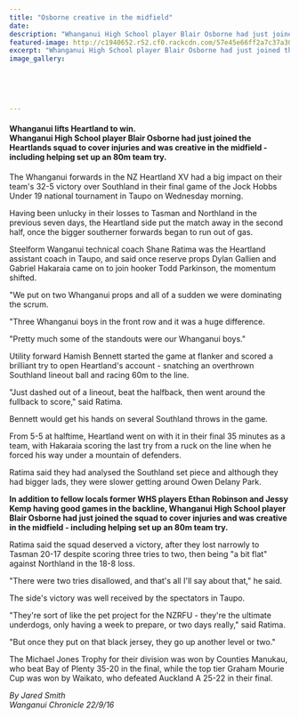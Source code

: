 ```yaml
---
title: "Osborne creative in the midfield"
date: 
description: "Whanganui High School player Blair Osborne had just joined the Heartlands squad to cover injuries and was creative in the midfield - including helping set up an 80m team try..."
featured-image: http://c1940652.r52.cf0.rackcdn.com/57e45e66ff2a7c37a300050e/Heartlands-victory-over-Sthland,-Blair-Osborne-22-Sept-2016.jpg
excerpt: "Whanganui High School player Blair Osborne had just joined the Heartlands squad to cover injuries and was creative in the midfield - including helping set up an 80m team try..."
image_gallery:
    
    
    
    
    
---
```


<h4 id="articleTitle" class="articleTitle">Whanganui lifts Heartland to win.<br />Whanganui High School player Blair Osborne had just joined the Heartlands squad to cover injuries and was creative in the midfield - including helping set up an 80m team try.&nbsp;</h4>
<p>The Whanganui forwards in the NZ Heartland XV had a big impact on their team's 32-5 victory over Southland in their final game of the Jock Hobbs Under 19 national tournament in Taupo on Wednesday morning.</p>
<p>Having been unlucky in their losses to Tasman and Northland in the previous seven days, the Heartland side put the match away in the second half, once the bigger southerner forwards began to run out of gas.</p>
<p>Steelform Wanganui technical coach Shane Ratima was the Heartland assistant coach in Taupo, and said once reserve props Dylan Gallien and Gabriel Hakaraia came on to join hooker Todd Parkinson, the momentum shifted.</p>
<p>"We put on two Whanganui props and all of a sudden we were dominating the scrum.</p>
<p>"Three Whanganui boys in the front row and it was a huge difference.</p>
<p>"Pretty much some of the standouts were our Whanganui boys."</p>
<p>Utility forward Hamish Bennett started the game at flanker and scored a brilliant try to open Heartland's account - snatching an overthrown Southland lineout ball and racing 60m to the line.</p>
<p>"Just dashed out of a lineout, beat the halfback, then went around the fullback to score," said Ratima.</p>
<p>Bennett would get his hands on several Southland throws in the game.</p>
<p>From 5-5 at halftime, Heartland went on with it in their final 35 minutes as a team, with Hakaraia scoring the last try from a ruck on the line when he forced his way under a mountain of defenders.</p>
<p>Ratima said they had analysed the Southland set piece and although they had bigger lads, they were slower getting around Owen Delany Park.</p>
<p><strong>In addition to fellow locals former WHS players Ethan Robinson and Jessy Kemp having good games in the backline, Whanganui High School player Blair Osborne had just joined the squad to cover injuries and was creative in the midfield - including helping set up an 80m team try.</strong></p>
<p>Ratima said the squad deserved a victory, after they lost narrowly to Tasman 20-17 despite scoring three tries to two, then being "a bit flat" against Northland in the 18-8 loss.</p>
<p>"There were two tries disallowed, and that's all I'll say about that," he said.</p>
<p>The side's victory was well received by the spectators in Taupo.</p>
<p>"They're sort of like the pet project for the NZRFU - they're the ultimate underdogs, only having a week to prepare, or two days really," said Ratima.</p>
<p>"But once they put on that black jersey, they go up another level or two."</p>
<p>The Michael Jones Trophy for their division was won by Counties Manukau, who beat Bay of Plenty 35-20 in the final, while the top tier Graham Mourie Cup was won by Waikato, who defeated Auckland A 25-22 in their final.</p>
<p><em>By Jared Smith</em><br /><em>Wanganui Chronicle 22/9/16</em></p>

